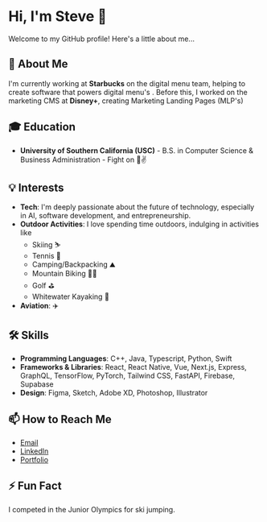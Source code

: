 # Hi, I'm Steve 👋

Welcome to my GitHub profile! Here's a little about me...

## 🚀 About Me

I'm currently working at **Starbucks** on the digital menu team, helping to create software that powers digital menu's . Before this, I worked on the marketing CMS at **Disney+**, creating Marketing Landing Pages (MLP's)

## 🎓 Education

- **University of Southern California (USC)** - B.S. in Computer Science & Business Administration - Fight on 💯✌️

## 💡 Interests

- **Tech**: I'm deeply passionate about the future of technology, especially in AI, software development, and entrepreneurship.
- **Outdoor Activities**: I love spending time outdoors, indulging in activities like
  - Skiing ⛷️
  - Tennis 🎾
  - Camping/Backpacking ⛰️
  - Mountain Biking 🚵‍♂️
  - Golf ⛳
  - Whitewater Kayaking 🌊
- **Aviation**: ✈️

## 🛠️ Skills

- **Programming Languages**: C++, Java, Typescript, Python, Swift
- **Frameworks & Libraries**: React, React Native, Vue, Next.js, Express, GraphQL, TensorFlow, PyTorch, Tailwind CSS, FastAPI, Firebase, Supabase
- **Design**: Figma, Sketch, Adobe XD, Photoshop, Illustrator

## 📫 How to Reach Me

- [Email](mailto:anderssj@usc.edu)
- [LinkedIn](https://www.linkedin.com/in/anderson9)
- [Portfolio](https://www.stephen-james-anderson.com)

## ⚡ Fun Fact

I competed in the Junior Olympics for ski jumping.


